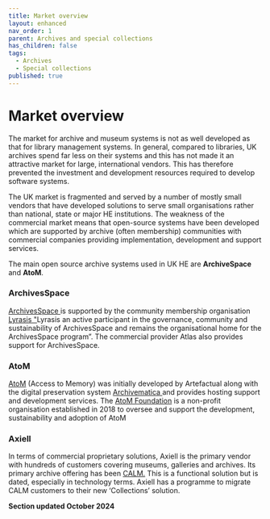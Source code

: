 ```yaml
---
title: Market overview
layout: enhanced
nav_order: 1
parent: Archives and special collections
has_children: false
tags:
  - Archives
  - Special collections
published: true
---
```

# Market overview

The market for archive and museum systems is not as well developed as that for library management systems. In general, compared to libraries, UK archives spend far less on their systems and this has not made it an attractive market for large, international vendors. This has therefore prevented the investment and development resources required to develop software systems.

The UK market is fragmented and served by a number of mostly small vendors that have developed solutions to serve small organisations rather than national, state or major HE institutions.  The weakness of the commercial market means that open-source systems have been developed which are supported by archive (often membership) communities with commercial companies providing implementation, development and support services. 

The main open source archive systems used in UK HE are **ArchiveSpace** and **AtoM**. 

### ArchivesSpace

[ArchivesSpace ](https://archivesspace.org/)is supported by the community membership organisation[ Lyrasis "](https://lyrasis.org/)Lyrasis an active participant in the governance, community and sustainability of ArchivesSpace and remains the organisational home for the ArchivesSpace program”.  The commercial provider Atlas also provides support for ArchivesSpace. 

### AtoM

[AtoM](https://www.accesstomemory.org/en/) (Access to Memory) was initially developed by Artefactual along with the digital preservation system [Archivematica ](https://www.archivematica.org/en/)and provides hosting support and development services. The [AtoM Foundation](https://accesstomemoryfoundation.org/)  is a non-profit organisation established in 2018 to oversee and support the development, sustainability and adoption of AtoM

### Axiell

In terms of commercial proprietary solutions, Axiell is the primary vendor with hundreds of customers covering museums, galleries and archives. Its primary archive offering has been [CALM.](https://www.axiell.com/uk/solutions/product/calm/) This is a functional solution but is dated, especially in technology terms. Axiell has a programme to migrate CALM customers to their new ‘Collections’ solution.


**Section updated October 2024**

